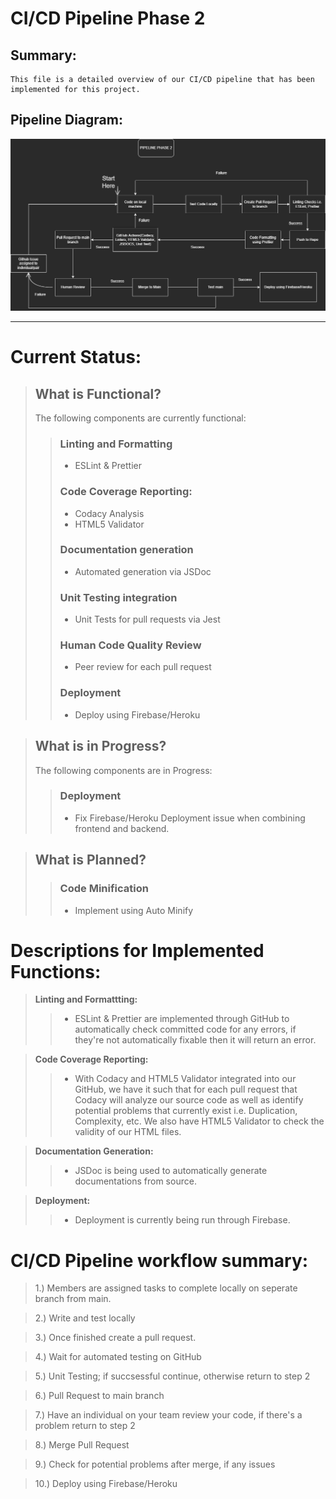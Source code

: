 # CI/CD Pipeline Phase 2
## Summary:
    This file is a detailed overview of our CI/CD pipeline that has been implemented for this project.
## Pipeline Diagram:
![Build Pipeline Diagram](./phase2.png)

---

# Current Status:

> ## What is Functional?
> The following components are currently functional:
> > ### Linting and Formatting
> > * ESLint & Prettier 
> > ### Code Coverage Reporting:
> > * Codacy Analysis
> > * HTML5 Validator 
> > ### Documentation generation
> > * Automated generation via JSDoc
> > ### Unit Testing integration
> > * Unit Tests for pull requests via Jest
> > ### Human Code Quality Review
> > * Peer review for each pull request
> > ### Deployment
> > * Deploy using Firebase/Heroku

> ## What is in Progress?
> The following components are in Progress:
> > ### Deployment
> > * Fix Firebase/Heroku Deployment issue when combining frontend and backend.

> ## What is Planned?
> > ### Code Minification
> > * Implement using Auto Minify

# Descriptions for Implemented Functions:
> **Linting and Formattting:**  
> > * ESLint & Prettier are implemented through GitHub to automatically check committed code for any errors, if they're not automatically fixable then it will return an error.

> **Code Coverage Reporting:** 
> > * With Codacy and HTML5 Validator integrated into our GitHub, we have it such that for each pull request that Codacy will analyze our source code as well as identify potential problems that currently exist i.e. Duplication, Complexity, etc. We also have HTML5 Validator to check the validity of our HTML files.

> **Documentation Generation:**
> > * JSDoc is being used to automatically generate documentations from source.

> **Deployment:**
> > * Deployment is currently being run through Firebase. 

# CI/CD Pipeline workflow summary:
> 1.) Members are assigned tasks to complete locally on seperate branch from main.

> 2.) Write and test locally

> 3.) Once finished create a pull request.

> 4.) Wait for automated testing on GitHub

> 5.) Unit Testing; if succsessful continue, otherwise return to step 2

> 6.) Pull Request to main branch

> 7.) Have an individual on your team review your code, if there's a problem return to step 2

> 8.) Merge Pull Request 

> 9.) Check for potential problems after merge, if any issues 

> 10.) Deploy using Firebase/Heroku
